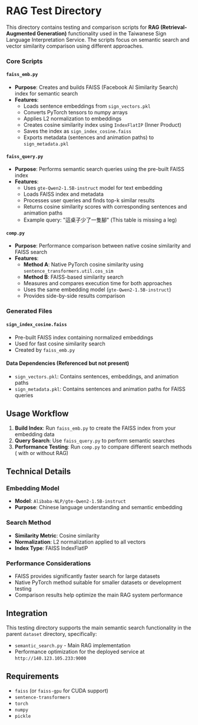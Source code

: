 # RAG Test Directory

This directory contains testing and comparison scripts for **RAG (Retrieval-Augmented Generation)** functionality used in the Taiwanese Sign Language Interpretation Service. The scripts focus on semantic search and vector similarity comparison using different approaches.


### Core Scripts

#### `faiss_emb.py`
- **Purpose**: Creates and builds FAISS (Facebook AI Similarity Search) index for semantic search
- **Features**:
  - Loads sentence embeddings from `sign_vectors.pkl`
  - Converts PyTorch tensors to numpy arrays
  - Applies L2 normalization to embeddings
  - Creates cosine similarity index using `IndexFlatIP` (Inner Product)
  - Saves the index as `sign_index_cosine.faiss`
  - Exports metadata (sentences and animation paths) to `sign_metadata.pkl`

#### `faiss_query.py`
- **Purpose**: Performs semantic search queries using the pre-built FAISS index
- **Features**:
  - Uses `gte-Qwen2-1.5B-instruct` model for text embedding
  - Loads FAISS index and metadata
  - Processes user queries and finds top-k similar results
  - Returns cosine similarity scores with corresponding sentences and animation paths
  - Example query: "這桌子少了一隻腳" (This table is missing a leg)

#### `comp.py`
- **Purpose**: Performance comparison between native cosine similarity and FAISS search
- **Features**:
  - **Method A**: Native PyTorch cosine similarity using `sentence_transformers.util.cos_sim`
  - **Method B**: FAISS-based similarity search
  - Measures and compares execution time for both approaches
  - Uses the same embedding model (`gte-Qwen2-1.5B-instruct`)
  - Provides side-by-side results comparison



### Generated Files

#### `sign_index_cosine.faiss`
- Pre-built FAISS index containing normalized embeddings
- Used for fast cosine similarity search
- Created by `faiss_emb.py`

#### Data Dependencies (Referenced but not present)
- `sign_vectors.pkl`: Contains sentences, embeddings, and animation paths
- `sign_metadata.pkl`: Contains sentences and animation paths for FAISS queries

##  Usage Workflow

1. **Build Index**: Run `faiss_emb.py` to create the FAISS index from your embedding data
2. **Query Search**: Use `faiss_query.py` to perform semantic searches
3. **Performance Testing**: Run `comp.py` to compare different search methods ( with or without RAG)


##  Technical Details

### Embedding Model
- **Model**: `Alibaba-NLP/gte-Qwen2-1.5B-instruct`
- **Purpose**: Chinese language understanding and semantic embedding


### Search Method
- **Similarity Metric**: Cosine similarity
- **Normalization**: L2 normalization applied to all vectors
- **Index Type**: FAISS IndexFlatIP 

### Performance Considerations
- FAISS provides significantly faster search for large datasets
- Native PyTorch method suitable for smaller datasets or development testing
- Comparison results help optimize the main RAG system performance

##  Integration

This testing directory supports the main semantic search functionality in the parent `dataset` directory, specifically:
- `semantic_search.py` - Main RAG implementation
- Performance optimization for the deployed service at `http://140.123.105.233:9000`

##  Requirements

- `faiss` (or `faiss-gpu` for CUDA support)
- `sentence-transformers`
- `torch`
- `numpy`
- `pickle`

